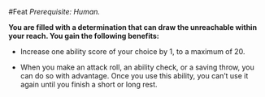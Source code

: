 #Feat
*Prerequisite: Human.*

**You are filled with a determination that can draw the unreachable within your reach. You gain the following benefits:**

* Increase one ability score of your choice by 1, to a maximum of 20.

* When you make an attack roll, an ability check, or a saving throw, you can do so with advantage. Once you use this ability, you can’t use it again until you finish a short or long rest.